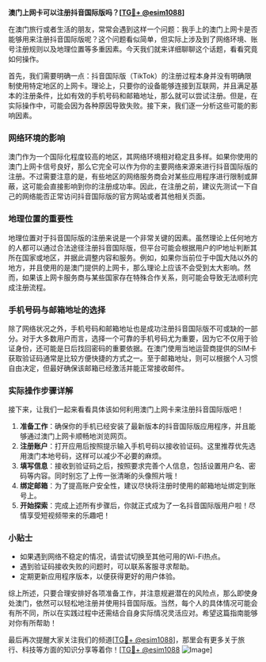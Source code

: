 **澳门上网卡可以注册抖音国际版吗？[[TG💪+ @esim1088](https://t.me/s/esim1088)]**

在澳门旅行或者生活的朋友，常常会遇到这样一个问题：我手上的澳门上网卡是否能够用来注册抖音国际版呢？这个问题看似简单，但实际上涉及到了网络环境、账号注册规则以及地理位置等多重因素。今天我们就来详细聊聊这个话题，看看究竟如何操作。

首先，我们需要明确一点：抖音国际版（TikTok）的注册过程本身并没有明确限制使用特定地区的上网卡。理论上，只要你的设备能够连接到互联网，并且满足基本的注册条件，比如有效的手机号码和邮箱地址，那么就可以尝试注册。但是，在实际操作中，可能会因为各种原因导致失败。接下来，我们逐一分析这些可能的影响因素。

### 网络环境的影响

澳门作为一个国际化程度较高的地区，其网络环境相对稳定且多样。如果你使用的澳门上网卡信号良好，那么它完全可以作为你的主要网络来源来进行抖音国际版的注册。不过需要注意的是，有些地区的网络服务商会对某些应用程序进行限制或屏蔽，这可能会直接影响到你的注册成功率。因此，在注册之前，建议先测试一下自己的网络能否正常访问抖音国际版的官方网站或者其他相关页面。

### 地理位置的重要性

地理位置对于抖音国际版的注册来说是一个非常关键的因素。虽然理论上任何地方的人都可以通过合法途径注册抖音国际版，但平台可能会根据用户的IP地址判断其所在国家或地区，并据此调整内容和服务。例如，如果你当前位于中国大陆以外的地方，并且使用的是澳门提供的上网卡，那么理论上应该不会受到太大影响。然而，如果该上网卡服务商与某些国家存在特殊合作关系，则可能会导致无法顺利完成注册流程。

### 手机号码与邮箱地址的选择

除了网络状况之外，手机号码和邮箱地址也是成功注册抖音国际版不可或缺的一部分。对于大多数用户而言，选择一个可靠的手机号码尤为重要，因为它不仅用于验证身份，还可能是日后找回密码的重要依据。在澳门使用当地运营商提供的SIM卡获取验证码通常是比较方便快捷的方式之一。至于邮箱地址，则可以根据个人习惯自由决定，但最好确保该邮箱已经激活并能正常接收邮件。

### 实际操作步骤详解

接下来，让我们一起来看看具体该如何利用澳门上网卡来注册抖音国际版吧！

1. **准备工作**：确保你的手机已经安装了最新版本的抖音国际版应用程序，并且能够通过澳门上网卡顺畅地浏览网页。
2. **注册账户**：打开应用后按照提示输入手机号码以接收验证码。这里推荐优先选用澳门本地号码，这样可以减少不必要的麻烦。
3. **填写信息**：接收到验证码之后，按照要求完善个人信息，包括设置用户名、密码等内容。同时别忘了上传一张清晰的头像照片哦！
4. **绑定邮箱**：为了提高账户安全性，建议尽快将注册时使用的邮箱地址绑定到账号上。
5. **开始探索**：完成上述所有步骤后，你就正式成为了一名抖音国际版用户啦！尽情享受短视频带来的乐趣吧！

### 小贴士

- 如果遇到网络不稳定的情况，请尝试切换至其他可用的Wi-Fi热点。
- 遇到验证码接收失败的问题时，可以联系客服寻求帮助。
- 定期更新应用程序版本，以便获得更好的用户体验。

综上所述，只要合理安排好各项准备工作，并注意规避潜在的风险点，那么即使身处澳门，依然可以轻松地注册并使用抖音国际版。当然，每个人的具体情况可能会有所不同，所以在实践过程中还需结合自身实际情况灵活应对。希望这篇指南能够对你有所帮助！

最后再次提醒大家关注我们的频道[[TG💪+ @esim1088](https://t.me/s/esim1088)]，那里会有更多关于旅行、科技等方面的知识分享等着你！[[TG💪+ @esim1088](https://t.me/s/esim1088) ![Image](https://i.postimg.cc/4NQfJmqS/Snipaste-2025-05-13-00-14-12.png)]